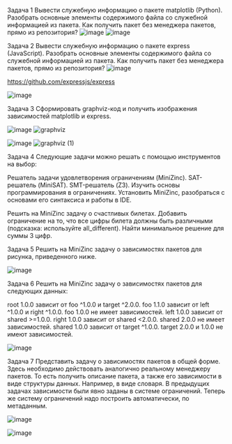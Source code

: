 Задача 1
Вывести служебную информацию о пакете matplotlib (Python). Разобрать основные элементы содержимого файла со служебной информацией из пакета. Как получить пакет без менеджера пакетов, прямо из репозитория?
![image](https://github.com/user-attachments/assets/5f6fc0ae-d6b5-443a-8641-73b1cffb55ce)
![image](https://github.com/user-attachments/assets/15d25b2e-b8dc-4446-9f48-9c1ff371b7b8)

Задача 2
Вывести служебную информацию о пакете express (JavaScript). Разобрать основные элементы содержимого файла со служебной информацией из пакета. Как получить пакет без менеджера пакетов, прямо из репозитория?
![image](https://github.com/user-attachments/assets/862595a6-4fb0-4430-8dae-a5e6a2f0484b)

https://github.com/expressjs/express

![image](https://github.com/user-attachments/assets/d10ae8f7-970c-4c19-807c-15f7d776be7a)


Задача 3
Сформировать graphviz-код и получить изображения зависимостей matplotlib и express.

![image](https://github.com/user-attachments/assets/ad48c278-bb24-4b06-bfd5-ae82b8dcf150)
![graphviz](https://github.com/user-attachments/assets/fb595fc5-39eb-4ad2-a10c-19cc4ca16d00)

![image](https://github.com/user-attachments/assets/2f82c411-734b-4f57-8021-68cdacb04c82)
![graphviz (1)](https://github.com/user-attachments/assets/badefe28-1aa7-4dfc-8f81-ac7480244ab7)



Задача 4
Следующие задачи можно решать с помощью инструментов на выбор:

Решатель задачи удовлетворения ограничениям (MiniZinc).
SAT-решатель (MiniSAT).
SMT-решатель (Z3).
Изучить основы программирования в ограничениях. Установить MiniZinc, разобраться с основами его синтаксиса и работы в IDE.

Решить на MiniZinc задачу о счастливых билетах. Добавить ограничение на то, что все цифры билета должны быть различными (подсказка: используйте all_different). Найти минимальное решение для суммы 3 цифр.

Задача 5
Решить на MiniZinc задачу о зависимостях пакетов для рисунка, приведенного ниже.

![image](https://github.com/user-attachments/assets/24804dec-d179-416e-a90e-c2a3a4c66387)


Задача 6
Решить на MiniZinc задачу о зависимостях пакетов для следующих данных:

root 1.0.0 зависит от foo ^1.0.0 и target ^2.0.0.
foo 1.1.0 зависит от left ^1.0.0 и right ^1.0.0.
foo 1.0.0 не имеет зависимостей.
left 1.0.0 зависит от shared >=1.0.0.
right 1.0.0 зависит от shared <2.0.0.
shared 2.0.0 не имеет зависимостей.
shared 1.0.0 зависит от target ^1.0.0.
target 2.0.0 и 1.0.0 не имеют зависимостей.

![image](https://github.com/user-attachments/assets/9d337a9e-bef4-438b-8590-25a6f47d755c)



Задача 7
Представить задачу о зависимостях пакетов в общей форме. Здесь необходимо действовать аналогично реальному менеджеру пакетов. То есть получить описание пакета, а также его зависимости в виде структуры данных. Например, в виде словаря. В предыдущих задачах зависимости были явно заданы в системе ограничений. Теперь же систему ограничений надо построить автоматически, по метаданным.

![image](https://github.com/user-attachments/assets/5f771cea-f518-4af9-8adb-eb4e4af5a11a)

![image](https://github.com/user-attachments/assets/f9c97791-4ede-48a5-83c9-02dd1b0baf34)
